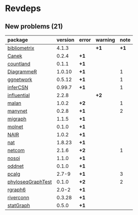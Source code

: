 # Revdeps

## New problems (21)

|package           |version |error  |warning |note   |
|:-----------------|:-------|:------|:-------|:------|
|[bibliometrix](problems.md#bibliometrix)|4.1.3   |       |__+1__  |__+1__ |
|[Canek](problems.md#canek)|0.2.4   |__+1__ |        |       |
|[countland](problems.md#countland)|0.1.1   |__+1__ |        |       |
|[DiagrammeR](problems.md#diagrammer)|1.0.10  |__+1__ |        |1      |
|[ggnetwork](problems.md#ggnetwork)|0.5.12  |__+1__ |        |1      |
|[inferCSN](problems.md#infercsn)|0.99.7  |__+1__ |        |1      |
|[influential](problems.md#influential)|2.2.8   |       |__+2__  |       |
|[malan](problems.md#malan)|1.0.2   |__+2__ |        |1      |
|[manynet](problems.md#manynet)|0.2.8   |__+1__ |        |2      |
|[migraph](problems.md#migraph)|1.1.5   |__+1__ |        |       |
|[molnet](problems.md#molnet)|0.1.0   |__+1__ |        |       |
|[NAIR](problems.md#nair)|1.0.2   |__+1__ |        |       |
|[nat](problems.md#nat)|1.8.23  |__+1__ |        |       |
|[netcom](problems.md#netcom)|2.1.6   |__+2__ |        |1      |
|[nosoi](problems.md#nosoi)|1.1.0   |__+1__ |        |       |
|[oddnet](problems.md#oddnet)|0.1.0   |__+1__ |        |       |
|[pcalg](problems.md#pcalg)|2.7-9   |__+1__ |        |3      |
|[phyloseqGraphTest](problems.md#phyloseqgraphtest)|0.1.0   |__+2__ |        |2      |
|[rgraph6](problems.md#rgraph6)|2.0-2   |__+1__ |        |       |
|[riverconn](problems.md#riverconn)|0.3.28  |__+1__ |        |       |
|[statGraph](problems.md#statgraph)|0.5.0   |__+1__ |        |       |

